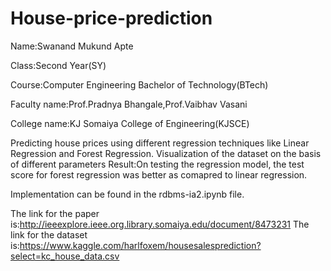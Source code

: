 # House-price-prediction




Name:Swanand Mukund Apte



Class:Second Year(SY)




Course:Computer Engineering Bachelor of Technology(BTech)




Faculty name:Prof.Pradnya Bhangale,Prof.Vaibhav Vasani




College name:KJ Somaiya College of Engineering(KJSCE)


Predicting house prices using different regression techniques like Linear Regression and Forest Regression.
Visualization of the dataset on the basis of different parameters
Result:On testing the regression model, the test score for forest regression was better as comapred to linear regression.

Implementation can be found  in the rdbms-ia2.ipynb file.


The link for the paper is:http://ieeexplore.ieee.org.library.somaiya.edu/document/8473231
The link for the dataset is:https://www.kaggle.com/harlfoxem/housesalesprediction?select=kc_house_data.csv
